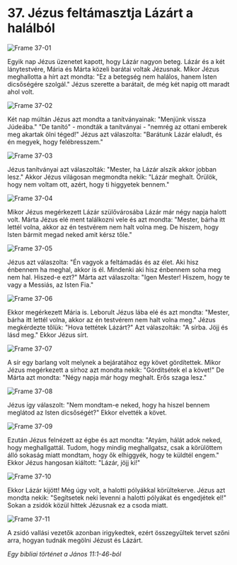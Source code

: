# 37. Jézus feltámasztja Lázárt a halálból

![Frame 37-01](https://cdn.door43.org/obs/jpg/360px/obs-en-37-01.jpg)

Egyik nap Jézus üzenetet kapott, hogy Lázár nagyon beteg. Lázár és a két lánytestvére, Mária és Márta közeli barátai voltak Jézusnak. Mikor Jézus meghallotta a hírt azt mondta: "Ez a betegség nem halálos, hanem Isten dicsőségére szolgál." Jézus szerette a barátait, de még két napig ott maradt ahol volt.

![Frame 37-02](https://cdn.door43.org/obs/jpg/360px/obs-en-37-02.jpg)

Két nap múltán Jézus azt mondta a tanítványainak: "Menjünk vissza Júdeába." "De tanító" - mondták a tanítványai - "nemrég az ottani emberek meg akartak ölni téged!" Jézus azt válaszolta: "Barátunk Lázár elaludt, és én megyek, hogy felébresszem."

![Frame 37-03](https://cdn.door43.org/obs/jpg/360px/obs-en-37-03.jpg)

Jézus tanítványai azt válaszolták: "Mester, ha Lázár alszik akkor jobban lesz." Akkor Jézus világosan megmondta nekik: "Lázár meghalt. Örülök, hogy nem voltam ott, azért, hogy ti higgyetek bennem."

![Frame 37-04](https://cdn.door43.org/obs/jpg/360px/obs-en-37-04.jpg)

Mikor Jézus megérkezett Lázár szülővárosába Lázár már négy napja halott volt. Márta Jézus elé ment találkozni vele és azt mondta: "Mester, bárha itt lettél volna, akkor az én testvérem nem halt volna meg. De hiszem, hogy Isten bármit megad neked amit kérsz tőle."

![Frame 37-05](https://cdn.door43.org/obs/jpg/360px/obs-en-37-05.jpg)

Jézus azt válaszolta: "Én vagyok a feltámadás és az élet. Aki hisz énbennem ha meghal, akkor is él. Mindenki aki hisz énbennem soha meg nem hal. Hiszed-e ezt?" Márta azt válaszolta: "Igen Mester! Hiszem, hogy te vagy a Messiás, az Isten Fia."

![Frame 37-06](https://cdn.door43.org/obs/jpg/360px/obs-en-37-06.jpg)

Ekkor megérkezett Mária is. Leborult Jézus lába elé és azt mondta: "Mester, bárha itt lettél volna, akkor az én testvérem nem halt volna meg." Jézus megkérdezte tőlük: "Hova tettétek Lázárt?" Azt válaszolták: "A sírba. Jöjj és lásd meg." Ekkor Jézus sírt.

![Frame 37-07](https://cdn.door43.org/obs/jpg/360px/obs-en-37-07.jpg)

A sír egy barlang volt melynek a bejáratához egy követ gördítettek. Mikor Jézus megérkezett a sírhoz azt mondta nekik: "Gördítsétek el a követ!" De Márta azt mondta: "Négy napja már hogy meghalt. Erős szaga lesz."

![Frame 37-08](https://cdn.door43.org/obs/jpg/360px/obs-en-37-08.jpg)

Jézus így válaszolt: "Nem mondtam-e neked, hogy ha hiszel bennem meglátod az Isten dicsőségét?" Ekkor elvették a követ.

![Frame 37-09](https://cdn.door43.org/obs/jpg/360px/obs-en-37-09.jpg)

Ezután Jézus felnézett az égbe és azt mondta: "Atyám, hálát adok neked, hogy meghallgattál. Tudom, hogy mindig meghallgatsz, csak a körülöttem álló sokaság miatt mondtam, hogy ők elhiggyék, hogy te küldtél engem." Ekkor Jézus hangosan kiáltott: "Lázár, jöjj ki!"

![Frame 37-10](https://cdn.door43.org/obs/jpg/360px/obs-en-37-10.jpg)

Ekkor Lázár kijött! Még úgy volt, a halotti pólyákkal körültekerve. Jézus azt mondta nekik: "Segítsetek neki levenni a halotti pólyákat és engedjétek el!" Sokan a zsidók közül hittek Jézusnak ez a csoda miatt.

![Frame 37-11](https://cdn.door43.org/obs/jpg/360px/obs-en-37-11.jpg)

A zsidó vallási vezetők azonban irigykedtek, ezért összegyűltek tervet szőni arra, hogyan tudnák megölni Jézust és Lázárt.

_Egy bibliai történet a János 11:1-46-ból_
